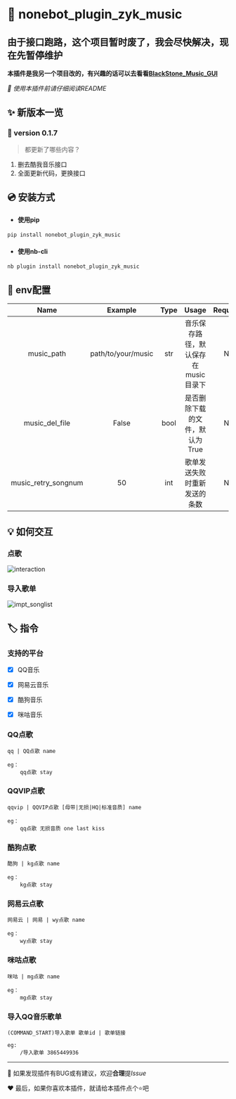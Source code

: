 # :memo: nonebot_plugin_zyk_music

## 由于接口跑路，这个项目暂时废了，我会尽快解决，现在先暂停维护

**本插件是我另一个项目改的，有兴趣的话可以去看看[BlackStone_Music_GUI](https://github.com/ZYKsslm/BlackStone_Music_GUI)**

*:page_facing_up: 使用本插件前请仔细阅读README*

## :sparkles: 新版本一览
### :pushpin: version 0.1.7
>都更新了哪些内容？
1. 删去酷我音乐接口
2. 全面更新代码，更换接口


## :cd: 安装方式
- #### 使用pip
```
pip install nonebot_plugin_zyk_music
```
- #### 使用nb-cli
```
nb plugin install nonebot_plugin_zyk_music
```

## :wrench: env配置

|        Name         |      Example       | Type |        Usage         | Required |
|:-------------------:|:------------------:|:----:|:--------------------:|:--------:|
|     music_path      | path/to/your/music | str  | 音乐保存路径，默认保存在music目录下 |    No    |
|   music_del_file    |       False        | bool |  是否删除下载的文件，默认为True   |    No    |
| music_retry_songnum |         50         | int  |    歌单发送失败时重新发送的条数    |    No    |


## :bulb: 如何交互

### 点歌
![interaction](interaction.gif)

### 导入歌单
![impt_songlist](impt_songlist.gif)

## :label: 指令
### 支持的平台
- [x] QQ音乐
- [x] 网易云音乐
- [x] 酷狗音乐
- [x] 咪咕音乐


### QQ点歌
```
qq | QQ点歌 name

eg：
    qq点歌 stay
```

### QQVIP点歌
```
qqvip | QQVIP点歌 [母带|无损|HQ|标准音质] name

eg：
    qq点歌 无损音质 one last kiss
```

### 酷狗点歌
```
酷狗 | kg点歌 name

eg：
    kg点歌 stay
```

### 网易云点歌
```
网易云 | 网易 | wy点歌 name

eg：
    wy点歌 stay
```

### 咪咕点歌
```
咪咕 | mg点歌 name

eg：
    mg点歌 stay
```

### 导入QQ音乐歌单
```
(COMMAND_START)导入歌单 歌单id | 歌单链接

eg:
    /导入歌单 3865449936
```


---
:bug: 如果发现插件有BUG或有建议，欢迎**合理**提*Issue*

:heart: 最后，如果你喜欢本插件，就请给本插件点个:star:吧